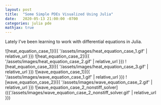 ```yaml
---
layout: post
title:  "Some Simple PDEs Visualized Using Julia"
date:   2020-05-13 21:00:00 -0700
categories: julia pde
mathjax: true
---
```


Lately I've been learning to work with differential equations in Julia.


[](https://nextjournal.com/sosiris-diffeq/pde-2018)
[](https://docs.sciml.ai/stable/index.html)
![heat_equation_case_1]({{ '/assets/images/heat_equation_case_1.gif' | relative_url }})
![heat_equation_case_2]({{ '/assets/images/heat_equation_case_2.gif' | relative_url }})
![heat_equation_case_3]({{ '/assets/images/heat_equation_case_3.gif' | relative_url }})
![wave_equation_case_1]({{ '/assets/images/wave_equation_case_1.gif' | relative_url }})
![wave_equation_case_2]({{ '/assets/images/wave_equation_case_2.gif' | relative_url }})
![wave_equation_case_2_nonstiff_solver]({{'/assets/images/wave_equation_case_2_nonstiff_solver.gif' | relative_url }})
